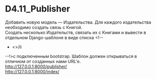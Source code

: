 # D4.11_Publisher
Добавить новую модель — Издательства. Для каждого издательства необходимо создать связь с Книгой.<BR>
Создать несколько Издательств, связать их с Книгами и вывести в отдельном Django-шаблоне в виде списка <!-- <ul><li><>/li</ul> --!>с подключенным bootstrap. Шаблон должен открываться в отличном от созданных нами URL'е.<br>
http://127.0.0.1:8000/publisher/ <BR>
http://127.0.0.1:8000/index/
